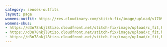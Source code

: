 ```yaml
---
category: senses-outfits
layout: page
womens-outfit: https://res.cloudinary.com/stitch-fix/image/upload/v1709166447/Style_studio/Styleshuffle/2023-09-12_W_ISOF_E08_3731.jpg
womens-skus:
- https://d3n78nkjl8tizo.cloudfront.net/stitch-fix/image/upload/c_fit,h_720,w_862/v1698998853/bi1lhggb8aanbg2bgp9c.jpg
- https://d3n78nkjl8tizo.cloudfront.net/stitch-fix/image/upload/c_fit,h_720,w_862/v1693383533/tnaophfbghcu2giszqti.jpg
- https://d3n78nkjl8tizo.cloudfront.net/stitch-fix/image/upload/c_fit,h_720,w_862/v1696572412/un3fttbfmds6xdrhknaa.jpg
---
```


